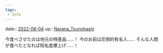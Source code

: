 ```yaml
---
tags:
 - Info
---
```


date:: [2022-08-04](Daily_Note/2022-08-04.md)
up:: [Narana_Tsunohashi](../Bar/Novel/Nacaria/Narana_Tsunohashi.md)

今食べさせたのは地元の特産品……！
今のお前は圧倒的有名人……
そんな人間が食べたとなれば知名度爆上げ……！